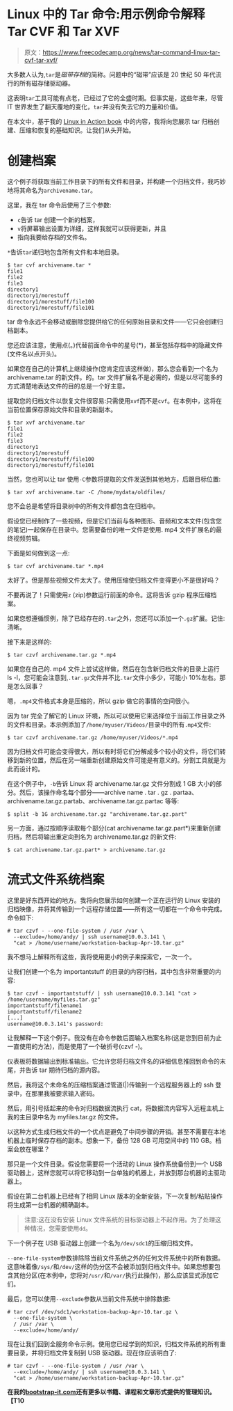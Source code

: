 # Linux 中的 Tar 命令:用示例命令解释 Tar CVF 和 Tar XVF

> 原文：<https://www.freecodecamp.org/news/tar-command-linux-tar-cvf-tar-xvf/>

大多数人认为,`tar`是*磁带存档*的简称。问题中的“磁带”应该是 20 世纪 50 年代流行的所有磁存储驱动器。

这表明`tar`工具可能有点老，已经过了它的全盛时期。但事实是，这些年来，尽管 IT 世界发生了翻天覆地的变化，`tar`并没有失去它的力量和价值。

在本文中，基于我的 [Linux in Action book](https://www.amazon.com/gp/product/1617294934/ref=as_li_tl?ie=UTF8&camp=1789&creative=9325&creativeASIN=1617294934&linkCode=as2&tag=projemun-20&linkId=1a460c0cd9a39e01821133b90632cba8) 中的内容，我将向您展示 tar 归档创建、压缩和恢复的基础知识。让我们从头开始。

# 创建档案

这个例子将获取当前工作目录下的所有文件和目录，并构建一个归档文件，我巧妙地将其命名为`archivename.tar`。

这里，我在 tar 命令后使用了三个参数:

*   `c`告诉 tar 创建一个新的档案，
*   `v`将屏幕输出设置为详细，这样我就可以获得更新，并且
*   指向我要给存档的文件名。

`*`告诉`tar`递归地包含所有文件和本地目录。

```
$ tar cvf archivename.tar *
file1
file2
file3
directory1
directory1/morestuff
directory1/morestuff/file100
directory1/morestuff/file101 
```

tar 命令永远不会移动或删除您提供给它的任何原始目录和文件——它只会创建归档副本。

您还应该注意，使用点(。)代替前面命令中的星号(*)，甚至包括存档中的隐藏文件(文件名以点开头)。

如果您在自己的计算机上继续操作(您肯定应该这样做)，那么您会看到一个名为 archivename.tar 的新文件。的。tar 文件扩展名不是必需的，但是以尽可能多的方式清楚地表达文件的目的总是一个好主意。

提取您的归档文件以恢复文件很容易:只需使用`xvf`而不是`cvf`。在本例中，这将在当前位置保存原始文件和目录的新副本。

```
$ tar xvf archivename.tar
file1
file2
file3
directory1
directory1/morestuff
directory1/morestuff/file100
directory1/morestuff/file101 
```

当然，您也可以让 tar 使用`-C`参数将提取的文件发送到其他地方，后跟目标位置:

```
$ tar xvf archivename.tar -C /home/mydata/oldfiles/ 
```

您不会总是希望将目录树中的所有文件都包含在归档中。

假设您已经制作了一些视频，但是它们当前与各种图形、音频和文本文件(包含您的笔记)一起保存在目录中。您需要备份的唯一文件是使用. mp4 文件扩展名的最终视频剪辑。

下面是如何做到这一点:

```
$ tar cvf archivename.tar *.mp4 
```

太好了。但是那些视频文件太大了。使用压缩使归档文件变得更小不是很好吗？

不要再说了！只需使用`z` (zip)参数运行前面的命令。这将告诉 gzip 程序压缩档案。

如果您想遵循惯例，除了已经存在的`.tar`之外，您还可以添加一个`.gz`扩展。记住:清晰。

接下来是这样的:

```
$ tar czvf archivename.tar.gz *.mp4 
```

如果您在自己的. mp4 文件上尝试这样做，然后在包含新归档文件的目录上运行 ls -l，您可能会注意到,`.tar.gz`文件并不比`.tar`文件小多少，可能小 10%左右。那是怎么回事？

嗯，`.mp4`文件格式本身是压缩的，所以 gzip 做它的事情的空间很小。

因为 tar 完全了解它的 Linux 环境，所以可以使用它来选择位于当前工作目录之外的文件和目录。本示例添加了`/home/myuser/Videos/`目录中的所有`.mp4`文件:

```
$ tar czvf archivename.tar.gz /home/myuser/Videos/*.mp4 
```

因为归档文件可能会变得很大，所以有时将它们分解成多个较小的文件，将它们转移到新的位置，然后在另一端重新创建原始文件可能是有意义的。分割工具就是为此而设计的。

在这个例子中，`-b`告诉 Linux 将 archivename.tar.gz 文件分割成 1 GB 大小的部分。然后，该操作命名每个部分——archive name . tar . gz . partaa、archivename.tar.gz.partab、archivename.tar.gz.partac 等等:

```
$ split -b 1G archivename.tar.gz "archivename.tar.gz.part" 
```

另一方面，通过按顺序读取每个部分(cat archivename.tar.gz.part*)来重新创建归档，然后将输出重定向到名为 archivename.tar.gz 的新文件:

```
$ cat archivename.tar.gz.part* > archivename.tar.gz 
```

# 流式文件系统档案

这里是好东西开始的地方。我将向您展示如何创建一个正在运行的 Linux 安装的归档映像，并将其传输到一个远程存储位置——所有这一切都在一个命令中完成。命令如下:

```
# tar czvf - --one-file-system / /usr /var \
  --exclude=/home/andy/ | ssh username@10.0.3.141 \
  "cat > /home/username/workstation-backup-Apr-10.tar.gz" 
```

我不想马上解释所有这些，我将使用更小的例子来探索它，一次一个。

让我们创建一个名为 importantstuff 的目录的内容归档，其中包含非常重要的内容:

```
$ tar czvf - importantstuff/ | ssh username@10.0.3.141 "cat > /home/username/myfiles.tar.gz"
importantstuff/filename1
importantstuff/filename2
[...]
username@10.0.3.141's password: 
```

让我解释一下这个例子。我没有在命令参数后面输入档案名称(这是您到目前为止一直使用的方法)，而是使用了一个破折号(czvf -)。

仪表板将数据输出到标准输出。它允许您将归档文件名的详细信息推回到命令的末尾，并告诉 tar 期待归档的源内容。

然后，我将这个未命名的压缩档案通过管道(|)传输到一个远程服务器上的 ssh 登录中，在那里我被要求输入密码。

然后，用引号括起来的命令对归档数据流执行 cat，将数据流内容写入远程主机上我的主目录中名为 myfiles.tar.gz 的文件。

以这种方式生成归档文件的一个优点是避免了中间步骤的开销。甚至不需要在本地机器上临时保存存档的副本。想象一下，备份 128 GB 可用空间中的 110 GB。档案会放在哪里？

那只是一个文件目录。假设您需要将一个活动的 Linux 操作系统备份到一个 USB 驱动器上，这样您就可以将它移动到一台单独的机器上，并放到那台机器的主驱动器上。

假设在第二台机器上已经有了相同 Linux 版本的全新安装，下一次复制/粘贴操作将生成第一台机器的精确副本。

> 注意:这在没有安装 Linux 文件系统的目标驱动器上不起作用。为了处理这种情况，您需要使用`dd`。

下一个例子在 USB 驱动器上创建一个名为`/dev/sdc1`的压缩归档文件。

`--one-file-system`参数排除除当前文件系统之外的任何文件系统中的所有数据。这意味着像`/sys/`和`/dev/`这样的伪分区不会被添加到归档文件中。如果您想要包含其他分区(在本例中，您将对`/usr/`和`/var/`执行此操作)，那么应该显式添加它们。

最后，您可以使用`--exclude`参数从当前文件系统中排除数据:

```
# tar czvf /dev/sdc1/workstation-backup-Apr-10.tar.gz \
  --one-file-system \
  / /usr /var \
  --exclude=/home/andy/ 
```

现在让我们回到全服务命令示例。使用您已经学到的知识，归档文件系统的所有重要目录，并将归档文件复制到 USB 驱动器。现在你应该明白了:

```
# tar czvf - --one-file-system / /usr /var \
  --exclude=/home/andy/ | ssh username@10.0.3.141 \
  "cat > /home/username/workstation-backup-Apr-10.tar.gz" 
```

********在我的[bootstrap-it.com](https://bootstrap-it.com/)还有更多以书籍、课程和文章形式提供的管理知识。【T10********